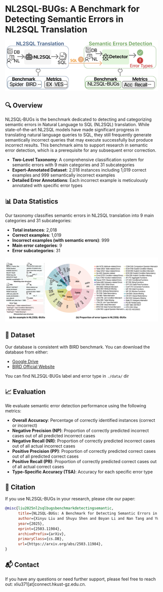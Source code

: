 # NL2SQL-BUGs: A Benchmark for Detecting Semantic Errors in NL2SQL Translation

<p align="center">
<img width="800" src="./static/images/nl2sql-bugs.svg"/>
</p>


## 🔍 Overview

NL2SQL-BUGs is the benchmark dedicated to detecting and categorizing semantic errors in Natural Language to SQL (NL2SQL) translation. While state-of-the-art NL2SQL models have made significant progress in translating natural language queries to SQL, they still frequently generate semantically incorrect queries that may execute successfully but produce incorrect results. This benchmark aims to support research in semantic error detection, which is a prerequisite for any subsequent error correction.
- **Two-Level Taxonomy**: A comprehensive classification system for semantic errors with 9 main categories and 31 subcategories
- **Expert-Annotated Dataset**: 2,018 instances including 1,019 correct examples and 999 semantically incorrect examples
- **Detailed Error Annotations**: Each incorrect example is meticulously annotated with specific error types

## 📊 Data Statistics

Our taxonomy classifies semantic errors in NL2SQL translation into 9 main categories and 31 subcategories:
- **Total instances**: 2,018
- **Correct examples**: 1,019
- **Incorrect examples (with semantic errors)**: 999
- **Main error categories**: 9
- **Error subcategories**: 31
<p align="center">
<img width="800" src="./static/images/static.svg"/>
</p>

## 🚀 Dataset

Our database is consistent with BIRD benchmark. You can download the database from either:
- [Google Drive](https://drive.google.com/file/d/1AL_tL7unPxjxfoHAiMvU_NWIae4dy3A2/view?usp=drive_link)
- [BIRD Official Website](https://bird-bench.github.io/)

You can find NL2SQL-BUGs label and error type in `./data/` dir

## 📈 Evaluation
We evaluate semantic error detection performance using the following metrics:

- **Overall Accuracy**: Percentage of correctly identified instances (correct or incorrect)
- **Negative Precision (NP)**: Proportion of correctly predicted incorrect cases out of all predicted incorrect cases
- **Negative Recall (NR)**: Proportion of correctly predicted incorrect cases out of all actual incorrect cases
- **Positive Precision (PP)**: Proportion of correctly predicted correct cases out of all predicted correct cases
- **Positive Recall (PR)**: Proportion of correctly predicted correct cases out of all actual correct cases
- **Type-Specific Accuracy (TSA)**: Accuracy for each specific error type

## 📝 Citation

If you use NL2SQL-BUGs in your research, please cite our paper:

```bibtex
@misc{liu2025nl2sqlbugsbenchmarkdetectingsemantic,
      title={NL2SQL-BUGs: A Benchmark for Detecting Semantic Errors in NL2SQL Translation}, 
      author={Xinyu Liu and Shuyu Shen and Boyan Li and Nan Tang and Yuyu Luo},
      year={2025},
      eprint={2503.11984},
      archivePrefix={arXiv},
      primaryClass={cs.DB},
      url={https://arxiv.org/abs/2503.11984}, 
}
```
## 📬 Contact

If you have any questions or need further support, please feel free to reach out: xliu371[at]connect.hkust-gz.edu.cn.  